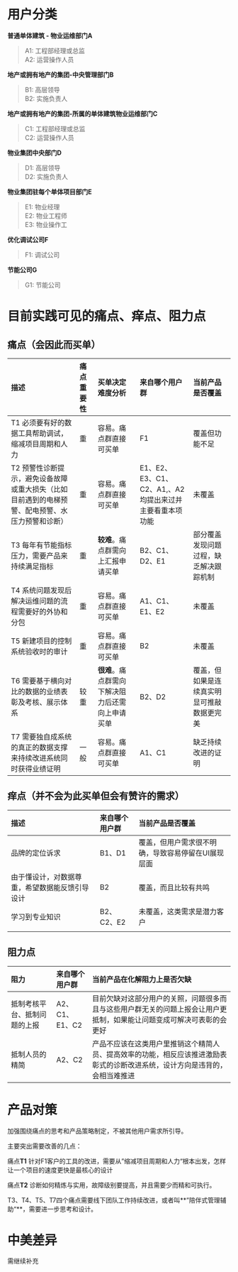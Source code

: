 # 用户分类

**普通单体建筑 - 物业运维部门A**

> A1: 工程部经理或总监  
> A2: 运营操作人员

**地产或拥有地产的集团-中央管理部门B**

> B1: 高层领导  
> B2: 实施负责人

**地产或拥有地产的集团-所属的单体建筑物业运维部门C**

> C1: 工程部经理或总监  
> C2: 运营操作人员

**物业集团中央部门D**

> D1: 高层领导  
> D2: 实施负责人

**物业集团驻每个单体项目部门E**

> E1: 物业经理  
> E2: 物业工程师  
> E3: 物业操作工

**优化调试公司F**

> F1: 调试公司

**节能公司G**

> G1: 节能公司

# 目前实践可见的痛点、痒点、阻力点

## 痛点（会因此而买单）

| 描述 | 痛点重要性 | 买单决定难度分析 | 来自哪个用户群 | 当前产品是否覆盖 |
| :--- | :--- | :--- | :--- | :--- |
| T1 必须要有好的数据工具帮助调试，缩减项目周期和人力 | 重 | 容易。痛点群直接可买单 | F1 | 覆盖但功能不足 |
| T2 预警性诊断提示，避免设备故障或重大损失（比如目前遇到的电梯预警、配电预警、水压力预警和诊断） | 重 | 容易。痛点群直接可买单 | E1、E2、E3、C1、C2、A1,、A2均提出来过并主要看重本项功能 | 未覆盖 |
| T3 每年有节能指标压力，需要产品来持续满足指标 | 重 | **较难**。痛点群需向上汇报申请买单 | B2、C1、D2、E1 | 部分覆盖发现问题过程，缺乏解决跟踪机制 |
| T4 系统问题发现后解决运维问题的流程需要好的外协和分包 | 重 | 容易。痛点群直接可买单 | A1、C1、E1、E2 | 未覆盖 |
| T5 新建项目的控制系统验收时的审计 | 重 | 容易。痛点群直接可买单 | B2 | 未覆盖 |
| T6 需要基于横向对比的数据的业绩表彰及考核、展示体系 | 较重 | **很难**。痛点群需向下解决阻力后还需向上申请买单 | B2、D2 | 覆盖，但如果是连续真实明显可推敲数据更完美 |
| T7 需要独自成系统的真正的数据支撑来持续改进系统同时获得业绩证明 | 一般 | 容易。痛点群直接可买单 | A1、C1 | 缺乏持续改进的证明 |

## 痒点（并不会为此买单但会有赞许的需求）

| 描述 | 来自哪个用户群 | 当前产品是否覆盖 |
| :--- | :--- | :--- |
| 品牌的定位诉求 | B1、D1 | 覆盖，但用户需求很不明确，导致容易停留在UI展现层面 |
| 由于懂设计，对数据尊重，希望数据能反馈引导设计 | B2 | 覆盖，而且比较有共鸣 |
| 学习到专业知识 | B2、C2、E2 | 未覆盖，这类需求是潜力客户 |
|  |  |  |

## 阻力点

| 阻力 | 来自哪个用户群 | 当前产品在化解阻力上是否欠缺 |
| :--- | :--- | :--- |
| 抵制考核平台、抵制问题的上报 | A2、C1、E1、C2 | 目前欠缺对这部分用户的关照，问题很多而且与这些用户群无关的问题上报会让用户更抵制，如果能让问题变成可解决可表彰的会更好 |
| 抵制人员的精简 | A2、C2 | 产品不应该在这类用户里推销这个精简人员、提高效率的功能，相反应该推进激励表彰式的诊断改进系统，设计方向是违背的，会相当难推进 |

# 产品对策

加强围绕痛点的思考和产品策略制定，不被其他用户需求所引导。

主要突出需要改善的几点：

痛点**T1** 针对F1客户的工具的改进，需要从”缩减项目周期和人力“根本出发，怎样让一个项目的速度更快是最核心的设计

痛点**T2** 诊断如何精炼与实用，故障级别要提高，并且需要少而精和可执行。

T3、T4、T5、T7四个痛点需要线下团队工作持续改进，或者叫**”陪伴式管理辅助“**，需要进一步思考和设计。

# 中美差异

需继续补充

